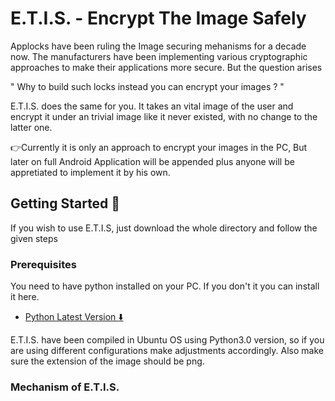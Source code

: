 # E.T.I.S. - Encrypt The Image Safely

Applocks have been ruling the Image securing mehanisms for a decade now. The manufacturers have been implementing various cryptographic approaches to
make their applications more secure. But the question arises 

" Why to build such locks instead you can encrypt your images ? "

E.T.I.S. does the same for you. It takes an vital image of the user and encrypt it under an trivial image like it never existed, with no change to the latter one.

:point_right:Currently it is only an approach to encrypt your images in the PC, But later on full Android Application will be appended      plus anyone will be appretiated to implement it by his own.

## Getting Started :closed_lock_with_key:
If you wish to use E.T.I.S, just download the whole directory and follow the given steps

### Prerequisites
You need to have python installed on your PC. If you don't it you can install it here.
* [Python Latest Version :arrow_down:](https://www.python.org/downloads/)

E.T.I.S. have been compiled in Ubuntu OS using Python3.0 version, so if you are using different configurations make adjustments accordingly. Also make sure the extension of the image should be png.

### Mechanism of E.T.I.S.

